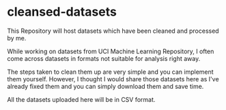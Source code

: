 # cleansed-datasets
This Repository will host datasets which have been cleaned and processed by me.

While working on datasets from UCI Machine Learning Repository, I often come across datasets in formats not suitable
for analysis right away.

The steps taken to clean them up are very simple and you can implement them yourself. However, I thought I would
share those datasets here as I've already fixed them and you can simply download them and save time.

All the datasets uploaded here will be in CSV format.
